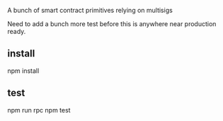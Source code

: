 A bunch of smart contract primitives relying on multisigs

Need to add a bunch more test before this is anywhere near production ready.

## install
npm install

## test
npm run rpc
npm test